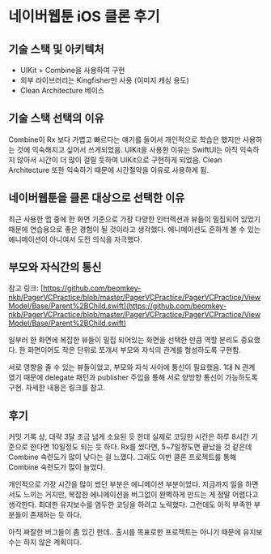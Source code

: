 # 네이버웹툰 iOS 클론 후기

## 기술 스택 및 아키텍처

- UIKit + Combine을 사용하여 구현
- 외부 라이브러리는 Kingfisher만 사용 (이미지 캐싱 용도)
- Clean Architecture 베이스

## 기술 스택 선택의 이유

Combine이 Rx 보다 가볍고 빠르다는 얘기를 들어서 개인적으로 학습은 했지만 사용하는 것에 익숙해지고 싶어서 쓰게되었음. UIKit을 사용한 이유는 SwiftUI는 아직 익숙하지 않아서 시간이 더 많이 걸릴 듯하여 UIKit으로 구현하게 되었음. Clean Architecture 또한 익숙하기 때문에 시간절약을 이유로 사용하게 됨.

## 네이버웹툰을 클론 대상으로 선택한 이유

최근 사용한 앱 중에 한 화면 기준으로 가장 다양한 인터렉션과 뷰들이 밀집되어 있었기 때문에 연습용으로 좋은 경험이 될 것이라고 생각했다. 에니메이션도 흔하게 볼 수 있는 에니메이션이 아니여서 도전 의식을 자극했다.

## 부모와 자식간의 통신

참고 링크: [https://github.com/beomkey-nkb/PagerVCPractice/blob/master/PagerVCPractice/PagerVCPractice/ViewModel/Base/Parent%2BChild.swift](https://github.com/beomkey-nkb/PagerVCPractice/blob/master/PagerVCPractice/PagerVCPractice/ViewModel/Base/Parent%2BChild.swift)

일부러 한 화면에 복잡한 뷰들이 밀집 되어있는 화면을 선택한 만큼 역할 분리도 중요했다. 한 화면이어도 작은 단위로 쪼개서 부모와 자식의 관계를 형성하도록 구현함. 

서로 영향을 줄 수 있는 뷰들이었고, 부모와 자식 사이에 통신이 필요했음. 1대 N 관계 였기 때문에 delegate 패턴과 publisher 주입을 통해 서로 양방향 통신이 가능하도록 구현. 자세한 내용은 링크를 참고.

## 후기

커밋 기록 상, 대략 3달 조금 넘게 소요된 듯 한데 실제로 코딩한 시간은 하루 8시간 기준으로 한다면 10일정도 되는 듯 하다. Rx를 썼다면, 5~7일정도면 끝났을 것 같은데 Combine 숙련도가 많이 낮다는 걸 느꼈다. 그래도 이번 클론 프로젝트를 통해 Combine 숙련도가 많이 늘었다. 

개인적으로 가장 시간을 많이 썼던 부분은 에니메이션 부분이었다. 지금까지 일을 하면서도 느끼는 거지만, 복잡한 에니메이션을 버그없이 완벽하게 만드는 게 정말 어렵다고 생각한다. 최대한 유지보수를 염두한 코딩을 하려고 노력했다. 그런데도 아직 부족한 부분들이 존재하는 듯 하다.

아직 짜잘한 버그들이 좀 있긴 한데.. 출시를 목표로한 프로젝트는 아니기 때문에 유지보수는 하지 않은 계획이다.
